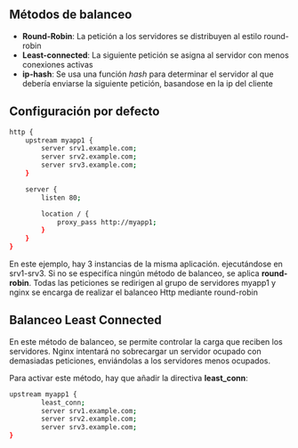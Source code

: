 ## Métodos de balanceo

+ **Round-Robin**: La petición a los servidores se distribuyen al estilo round-robin
+ **Least-connected**: La siguiente petición se asigna al servidor con menos conexiones activas
+ **ip-hash**: Se usa una función *hash* para determinar el servidor al que debería enviarse la siguiente petición, basandose en la ip del cliente

## Configuración por defecto

```sh
http {
    upstream myapp1 {
        server srv1.example.com;
        server srv2.example.com;
        server srv3.example.com;
    }

    server {
        listen 80;

        location / {
            proxy_pass http://myapp1;
        }
    }
}
```

En este ejemplo, hay 3 instancias de la misma aplicación. ejecutándose en srv1-srv3. Si no se especifíca ningún método de balanceo, se aplica **round-robin**. Todas las peticiones se redirigen al grupo de servidores myapp1 y nginx se encarga de realizar el balanceo Http mediante round-robin

## Balanceo Least Connected

En este método de balanceo, se permite controlar la carga que reciben los servidores. Nginx intentará no sobrecargar un servidor ocupado con demasiadas peticiones, enviándolas a los servidores menos ocupados.

Para activar este método, hay que añadir la directiva **least_conn**:

```sh
upstream myapp1 {
        least_conn;
        server srv1.example.com;
        server srv2.example.com;
        server srv3.example.com;
}
```